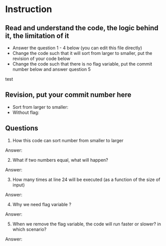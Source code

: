 ﻿# Instruction

## Read and understand the code, the logic behind it, the limitation of it
* Answer the question 1 - 4 below (you can edit this file directly)
* Change the code such that it will sort from larger to smaller, put the revision of your code below
* Change the code such that there is no flag variable, put the commit number below and answer question 5 

test
## Revision, put your commit number here
* Sort from larger to smaller:
* Without flag:

## Questions
1. How this code can sort number from smaller to larger
 
Answer: 

2. What if two numbers equal, what will happen? 

Answer: 

3. How many times at line 24 will be executed (as a function of the size of input) 

Answer: 

4. Why we need flag variable ? 

Answer: 

5. When we remove the flag variable, the code will run faster or slower? in which scenario? 

Answer: